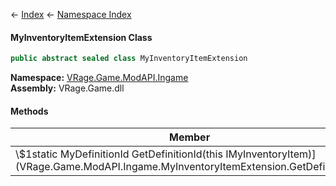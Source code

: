 ← [Index](Api-Index) ← [Namespace Index](Namespace-Index)

#### MyInventoryItemExtension Class

```csharp
public abstract sealed class MyInventoryItemExtension
```

**Namespace:** [VRage.Game.ModAPI.Ingame](VRage.Game.ModAPI.Ingame)  
**Assembly:** VRage.Game.dll

#### Methods

|Member|Description|
|---|---|
|\\$1static MyDefinitionId GetDefinitionId(this IMyInventoryItem)](VRage.Game.ModAPI.Ingame.MyInventoryItemExtension.GetDefinitionId)||

